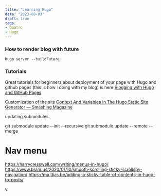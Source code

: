 ```yaml
---
title: "Learning Hugo"
date: "2023-08-03"
draft: true
tags:
- Quatro
- Hugo
---
```


### How to render blog with future 

`hugo server --buildFuture`

###  Tutorials

Great tutorials for beginners about deployment  of your page with Hugo and github pages (this is how I doing with my blog) is here [Blogging with Hugo and GitHub Pages](https://carpentries-incubator.github.io/blogging-with-hugo-and-github-pages/aio/index.html)

Customization of the site
[Context And Variables In The Hugo Static Site Generator — Smashing Magazine](https://www.smashingmagazine.com/2021/02/context-variables-hugo-static-site-generator/)


updating submodules


git submodule update --init --recursive
git submodule update --remote --merge


# Nav menu


https://harrycresswell.com/writing/menus-in-hugo/
https://www.bram.us/2020/01/10/smooth-scrolling-sticky-scrollspy-navigation/
https://ma.ttias.be/adding-a-sticky-table-of-contents-in-hugo-to-posts/


v